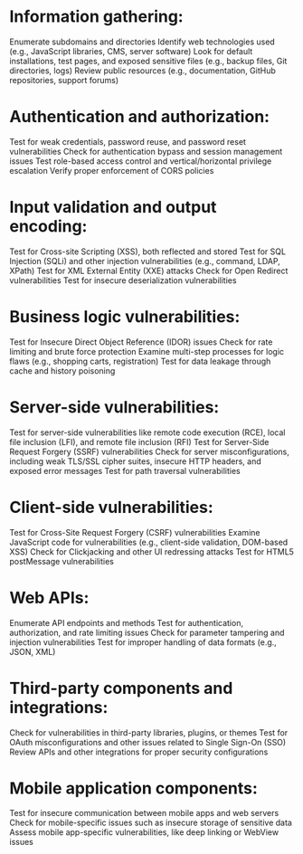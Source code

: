 # Information gathering:
Enumerate subdomains and directories
Identify web technologies used (e.g., JavaScript libraries, CMS, server software)
Look for default installations, test pages, and exposed sensitive files (e.g., backup files, Git directories, logs)
Review public resources (e.g., documentation, GitHub repositories, support forums)

# Authentication and authorization:
Test for weak credentials, password reuse, and password reset vulnerabilities
Check for authentication bypass and session management issues
Test role-based access control and vertical/horizontal privilege escalation
Verify proper enforcement of CORS policies

# Input validation and output encoding:
Test for Cross-site Scripting (XSS), both reflected and stored
Test for SQL Injection (SQLi) and other injection vulnerabilities (e.g., command, LDAP, XPath)
Test for XML External Entity (XXE) attacks
Check for Open Redirect vulnerabilities
Test for insecure deserialization vulnerabilities

# Business logic vulnerabilities:
Test for Insecure Direct Object Reference (IDOR) issues
Check for rate limiting and brute force protection
Examine multi-step processes for logic flaws (e.g., shopping carts, registration)
Test for data leakage through cache and history poisoning

# Server-side vulnerabilities:
Test for server-side vulnerabilities like remote code execution (RCE), local file inclusion (LFI), and remote file inclusion (RFI)
Test for Server-Side Request Forgery (SSRF) vulnerabilities
Check for server misconfigurations, including weak TLS/SSL cipher suites, insecure HTTP headers, and exposed error messages
Test for path traversal vulnerabilities

# Client-side vulnerabilities:
Test for Cross-Site Request Forgery (CSRF) vulnerabilities
Examine JavaScript code for vulnerabilities (e.g., client-side validation, DOM-based XSS)
Check for Clickjacking and other UI redressing attacks
Test for HTML5 postMessage vulnerabilities

# Web APIs:
Enumerate API endpoints and methods
Test for authentication, authorization, and rate limiting issues
Check for parameter tampering and injection vulnerabilities
Test for improper handling of data formats (e.g., JSON, XML)

# Third-party components and integrations:
Check for vulnerabilities in third-party libraries, plugins, or themes
Test for OAuth misconfigurations and other issues related to Single Sign-On (SSO)
Review APIs and other integrations for proper security configurations

# Mobile application components:
Test for insecure communication between mobile apps and web servers
Check for mobile-specific issues such as insecure storage of sensitive data
Assess mobile app-specific vulnerabilities, like deep linking or WebView issues
